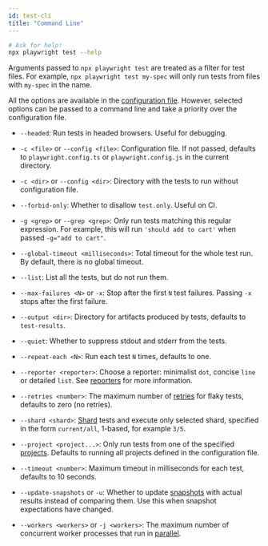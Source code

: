 ```yaml
---
id: test-cli
title: "Command Line"
---
```


```sh
# Ask for help!
npx playwright test --help
```

Arguments passed to `npx playwright test` are treated as a filter for test files. For example, `npx playwright test my-spec` will only run tests from files with `my-spec` in the name.

All the options are available in the [configuration file](./test-configuration.md). However, selected options can be passed to a command line and take a priority over the configuration file.

- `--headed`: Run tests in headed browsers. Useful for debugging.

- `-c <file>` or `--config <file>`: Configuration file. If not passed, defaults to `playwright.config.ts` or `playwright.config.js` in the current directory.

- `-c <dir>` or `--config <dir>`: Directory with the tests to run without configuration file.

- `--forbid-only`: Whether to disallow `test.only`. Useful on CI.

- `-g <grep>` or `--grep <grep>`: Only run tests matching this regular expression. For example, this will run `'should add to cart'` when passed `-g="add to cart"`.

- `--global-timeout <milliseconds>`: Total timeout for the whole test run. By default, there is no global timeout.

- `--list`: List all the tests, but do not run them.

- `--max-failures <N>` or `-x`: Stop after the first `N` test failures. Passing `-x` stops after the first failure.

- `--output <dir>`: Directory for artifacts produced by tests, defaults to `test-results`.

- `--quiet`: Whether to suppress stdout and stderr from the tests.

- `--repeat-each <N>`: Run each test `N` times, defaults to one.

- `--reporter <reporter>`: Choose a reporter: minimalist `dot`, concise `line` or detailed `list`. See [reporters](./test-reporters.md) for more information.

- `--retries <number>`: The maximum number of [retries](./test-retries.md) for flaky tests, defaults to zero (no retries).

- `--shard <shard>`: [Shard](./test-parallel.md#shards) tests and execute only selected shard, specified in the form `current/all`, 1-based, for example `3/5`.

- `--project <project...>`: Only run tests from one of the specified [projects](./test-advanced.md#projects). Defaults to running all projects defined in the configuration file.

- `--timeout <number>`: Maximum timeout in milliseconds for each test, defaults to 10 seconds.

- `--update-snapshots` or `-u`: Whether to update [snapshots](./test-snapshots.md) with actual results instead of comparing them. Use this when snapshot expectations have changed.

- `--workers <workers>` or `-j <workers>`: The maximum number of concurrent worker processes that run in [parallel](./test-parallel.md).

